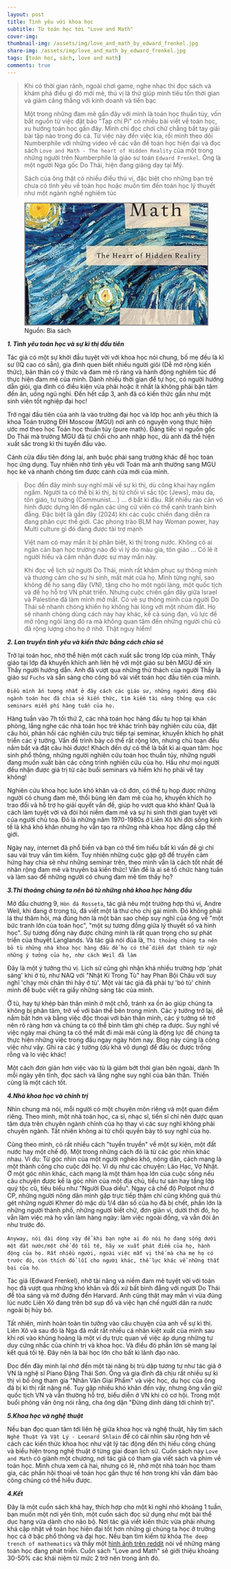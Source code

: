 ```yaml
---
layout: post
title: Tình yêu với khoa học
subtitle: Từ toán học tới "Love and Math"
cover-img: 
thumbnail-img: /assets/img/love_and_math_by_edward_frenkel.jpg
share-img: /assets/img/love_and_math_by_edward_frenkel.jpg
tags: [toán học, sách, love and math]
comments: true
---
```


> Khi có thời gian rảnh, ngoài chơi game, nghe nhạc thì đọc sách và khám phá điều gì đó mới mẻ, thú vị là thứ giúp mình tiêu tốn thời gian và giảm căng thẳng với kinh doanh và tiền bạc 
>
> Một trong những đam mê gần đây với mình là toán học thuần túy, vốn bắt nguồn từ việc đặt báo "Tạp chí Pi" có nhiều bài viết về toán học, xu hướng toán học gần đây. Mình chỉ đọc chơi chứ chẳng bắt tay giải bài tập nào trong đó cả. Từ việc này đến việc kia, rồi mình theo dõi Numberphile với những video về các vấn đề toán học hiện đại và đọc sách `Love and Math - The heart of Hidden Reality` của một trong những người trên Numberphile là giáo sư toán `Edward Frenkel`. Ông là một người Nga gốc Do Thái, hiện đang giảng dạy tại Mỹ. 
> 
> Sách của ông thật có nhiều điều thú vị, đặc biệt cho những bạn trẻ chưa có tình yêu về toán học hoặc muốn tìm đến toán học lý thuyết như một ngành nghề nghiêm túc

<figure>
<img src="/assets/img/love_and_math_by_edward_frenkel.jpg" alt="Tình yêu và toán học Edward Frenkel" style="border: 2px solid  gray;">
<figcaption>Nguồn: Bìa sách
</figcaption>
</figure>

***1\. Tình yêu toán học và sự kì thị đầu tiên***

Tác giả có một sự khởi đầu tuyệt vời với khoa học nói chung, bố mẹ đều là kĩ sư (IQ cao có sẵn), gia đình quen biết nhiều người giỏi (Dễ mở rộng kiến thức), bản thân có ý thức và đam mê rõ ràng và hành động nghiêm túc để thực hiện đam mê của mình. Dành nhiều thời gian để tự học, có người hướng dẫn giỏi, gia đình có điều kiện vừa phải hoặc ít nhất là không phải bận tâm đến ăn, uống ngủ nghỉ. Đến hết cấp 3, anh đã có kiến thức gần như một sinh viên tốt nghiệp đại học!

Trở ngại đầu tiên của anh là vào trường đại học và lớp học anh yêu thích là khoa Toán trường ĐH Moscow (MGU) nơi anh có nguyện vọng thực hiện ước mơ theo học Toán học thuần túy (pure math). Đáng tiếc vì nguồn gốc Do Thái mà trường MGU đã từ chối cho anh nhập học, dù anh đã thể hiện xuất sắc trong kì thi tuyển đầu vào. 

Cánh cửa đầu tiên đóng lại, anh buộc phải sang trường khác để học toán học ứng dụng. Tuy nhiên nhờ tình yêu với Toán mà anh thường sang MGU học ké và nhanh chóng tìm được cánh cửa mới của mình. 

> Đọc đến đây mình suy nghĩ mãi về sự kì thị, dù công khai hay ngấm ngầm. Người ta có thể bị kì thị, bị từ chối vì sắc tộc (Jews), màu da, tôn giáo, tư tưởng (Communist... ) ... ở bất kì đâu. Rất nhiều rào cản vô hình được dựng lên để ngăn các ứng cử viên có thể cạnh tranh bình đẳng. Đặc biệt là gần đây (2024) khi các cuộc chiến đang diễn ra đang phân cực thế giới. Các phong trào BLM hay Woman power, hay Multi culture gì đó đang được tài trợ mạnh
>
> Việt nam có may mắn ít bị phân biệt, kì thị trong nước. Không có ai ngăn cản bạn học trường nào đó vì lý do màu gia, tôn giáo ... Có lẽ ít người hiểu và cảm nhận được sự may mắn này. 
>
> Khi đọc về lịch sử người Do Thái, mình rất khâm phục sự thông minh và thương cảm cho sự hi sinh, mất mát của họ. Mình từng nghĩ, sao không để họ sang đây (VN), tặng cho họ một ngôi làng, một quốc tịch và để họ hỗ trợ VN phát triển. Nhưng cuộc chiến gần đây giữa Israel và Palestine đã làm mình mở mắt. Có vẻ sự thông minh của người Do Thái sẽ nhanh chóng khiến họ không hài lòng với một nhúm đất. Họ sẽ nhanh chóng dùng cách này hay khác, kể cả súng đạn, vũ lực để mở rộng ngôi làng đó ra mà không quan tâm đến những người chủ cũ đã rộng lượng cho họ ở nhờ. Thật nguy hiểm!

***2\. Lan truyền tình yêu và kiến thức bằng cách chia sẻ***

Trở lại toán học, nhờ thể hiện một cách xuất sắc trong lớp của mình, Thầy giáo tại lớp đã khuyến khích anh liên hệ với một giáo sư bên MGU để xin Thầy người hướng dẫn. Anh đã vượt qua những thử thách của người Thầy là giáo sư `Fuchs` và sẵn sàng cho công bố vài viết toán học đầu tiên của mình.

`Điều mình ấn tượng nhất ở đây cách các giáo sư, những người đứng đầu ngành toán học đã chia sẻ kiến thức, tìm kiếm tài năng thông qua các seminars miễn phí hàng tuần của họ.` 

Hàng tuần vào 7h tối thứ 2, các nhà toán học hàng đầu tụ họp tại khán phòng, lắng nghe các nhà toán học trẻ khác trình bày nghiên cứu của, đặt câu hỏi, phản hồi các nghiên cứu trực tiếp tại seminar, khuyến khích họ phát triển các ý tưởng. Vấn đề trình bày có thể rất rộng lớn, nhưng chủ toạn đều nắm bắt và đặt câu hỏi được! Khách đến dự có thể là bất kì ai quan tâm: học sinh phổ thông, những người nghiên cứu toán học thuần túy, những người đang muốn xuất bản các công trình nghiên cứu của họ. Hầu như mọi người đều nhận được giá trị từ các buổi seminars và hiếm khi họ phải về tay không!

Nghiên cứu khoa học luôn khó khăn và cô đơn, có thể tụ họp được những người có chung đam mê, thổi bùng lên đam mê của họ, khuyến khích họ trao đổi và hỗ trợ họ giải quyết vấn đề, giúp họ vượt qua khó khăn! Quả là cách làm tuyệt vời và đòi hỏi niềm đam mê và sự hi sinh thời gian tuyệt vời của người chủ toạ. Đó là những năm 1970-1980s ở Liên Xô khi đời sống kinh tế là khá khó khăn nhưng họ vẫn tạo ra những nhà khoa học đẳng cấp thế giới. 

Ngày nay, internet đã phổ biến và bạn có thể tìm hiểu bất kì vấn đề gì chỉ sau vài truy vấn tìm kiếm. Tuy nhiên những cuộc gặp gỡ để truyền cảm hứng hay chia sẻ như những seminar trên, theo mình vẫn là cách tốt nhất để nhân rộng đam mê và truyền bá kiến thức! Vấn đề là ai sẽ tổ chức hàng tuần và làm sao để những người có chung đam mê tìm thấy họ?

***3\.Thi thoảng chúng ta nên bỏ tù những nhà khoa học hàng đầu***

Mở đầu chương 9, `Hòn đá Rosseta`, tác giả nêu một trường hợp thú vị, Andre Weil, khi đang ở trong tù, đã viết một lá thư cho chị gái mình. Đó không phải lá thư thăm hỏi, mà đúng hơn là một bản sao chép suy nghĩ của ông về  "một bức tranh lớn của toán học", "một sự tương đồng giữa lý thuyết số và hình học". Sự tương đồng này được chứng minh là rất quan trọng cho sự phát triển của thuyết Langlands. Và tác giả nói đùa là, `Thi thoảng chúng ta nên bỏ tù những nhà khoa học hàng đầu để họ có thể diễn đạt thành từ ngữ những ý tưởng của họ, như cách Weil đã làm`

Đây là một ý tưởng thú vị. Lịch sử cũng ghi nhận khá nhiều trường hợp 'phát sáng' khi ở tù, như NAQ với "Nhật Kí Trong Tù" hay Phan Bội Châu với suy nghĩ 'chạy mỏi chân thì hãy ở tù'. Một vài tác giả đã phải tự 'bỏ tù' chính mình để buộc viết ra giấy những sáng tác của mình. 

Ở tù, hay tự khép bản thân mình ở một chỗ, tránh xa ồn ào giúp chúng ta không bị phân tâm, trở về với bản thể bên trong mình. Các ý tưởng trở lại, dễ nắm bắt hơn và bằng việc độc thoại với bản thân mình, các ý tưởng sẽ trở nên rõ ràng hơn và chúng ta có thể bình tâm ghi chép ra được. Suy nghĩ về việc ngày mai chúng ta có thể mất đi mãi mãi cũng là động lực để chúng ta thực hiện những việc trong đầu ngay ngày hôm nay. Blog này cũng là công việc như vậy. Ghi ra các ý tưởng (dù khá vô dụng) để đầu óc được trống rỗng và lo việc khác!

Một cách đơn giản hơn việc vào tù là giảm bớt thời gian bên ngoài, dành 1h mỗi ngày yên tĩnh, đọc sách và lắng nghe suy nghĩ của bản thân. Thiền cũng là một cách tốt.

***4\.Nhà khoa học và chính trị***

Nhìn chung mà nói, mỗi người có một chuyên môn riêng và một quan điểm riêng. Theo mình, một nhà toán học, ca sĩ, nhạc sĩ, tiến sĩ chỉ nên được quan tâm dựa trên chuyên ngành chính của họ thay vì các suy nghĩ không phải chuyên ngành. Tất nhiên không ai từ chối quyền bày tỏ suy nghĩ của họ. 

Cũng theo mình, có rất nhiều cách "tuyền truyền" về một sự kiện, một đất nước hay một chế độ. Một trong những cách đó là từ các góc nhìn khác nhau. Ví dụ: Từ góc nhìn của một người nghèo khó, nông dân, cách mạng là một thành công cho cuộc đời họ. Ví dụ như các chuyện: Lão Hạc, Vợ Nhặt. Ở một góc nhìn khác, cách mạng là một thảm họa lớn của cuộc sống nếu câu chuyện được kể là góc nhìn của một địa chủ, tiểu tư sản hay tầng lớp quý tộc cũ, tiêu biểu như "Người Đua diều". Ngay cả chế độ Polpot như ở CP, những người nông dân mình gặp trực tiếp thậm chí cũng không quá thù gét những người Khmer đỏ mặc dù 1/4 dân số của họ đã bị chết, phần lớn là những người thành phố, những người biết chữ, đơn giản vì, dười thời đó, họ vẫn làm việc mà họ vẫn làm hàng ngày: làm việc ngoài đồng, và vẫn đói ăn như trước đó.  

`Anyway, nói dài dòng vậy để khi bạn nghe ai đó nói họ đang sống dưới một đất nước/một chế độ tồi tệ, hãy xe xuất phát điểm của họ, hành động của họ. Rất nhiều người, ngoài việc mất vị thế mà cha mẹ họ có trước đó, còn thích đổ lỗi cho người khác, thế lực khác về những thất bại của họ`.

Tác giả (Edward Frenkel), nhờ tài năng và niềm đam mê tuyệt vời với toán học đã vượt qua những khó khăn và đối xử bất bình đẳng với người Do Thái để tỏa sáng và mở đường đến Harvard. Anh cũng thật may mắn vì vừa đúng lúc nước Liên Xô đang trên bờ sụp đổ và việc hạn chế người dân ra nước ngoài bị hủy bỏ. 

Tất nhiên, mình hoàn toàn tin tưởng vào câu chuyện của anh về sự kì thị. Liên Xô và sau đó là Nga đã mất rất nhiều cá nhân kiệt xuất của mình sau khi rơi vào khủng hoảng là một ví dụ trực quan về việc áp dụng những tư duy cứng nhắc của chính trị và khoa học. Và điều đó phần lớn sẽ mang lại kết quả tồi tệ. Đây nên là bài học lớn cho bất kì lãnh đạo nào. 

Đọc đến đây mình lại nhớ đến một tài năng bị trù dập tương tự như tác giả ở VN là nghệ sĩ Piano Đặng Thái Sơn. Ông và gia đình đã chịu rất nhiều sự kì thị vì bố ông tham gia "Nhân Văn Giai Phẩm" và việc học, du học của ông đã bị kì thị rất nặng nề. Tuy gặp nhiều khó khăn đến vậy, nhưng ông vẫn giữ quốc tịch VN và vẫn thường hỗ trợ, biểu diễn ở VN khi có cơ hội. Trong một buổi phỏng vấn ông nói rằng, cha ông dặn "Đừng dính dáng tới chính trị".

***5\.Khoa học và nghệ thuật***

Nếu bạn đọc quan tâm tới liên hệ giữa khoa học và nghệ thuật, hãy tìm sách `Nghệ Thuật Và Vật Lý - Leonard Shlain` để có cái nhìn sâu rộng hơn về cách các kiến thức khoa học như vật lý tác động đến thị hiếu công chúng và biểu hiện trong nghệ thuật ở từng giai đoạn lịch sử. Cuốn sách này `Love and Math` có giành một chương, nơi tác giả có tham gia viết sách và phim về toán học. Mình chưa xem cả hai, nhưng có lẽ, nhờ một nhà toán học tham gia, các phần hội thoại về toán học gần thực tế hơn trong khi vẫn đảm bảo công chúng có thể hiểu được.

***4\.Kết***

Đây là một cuốn sách khá hay, thích hợp cho một kì nghỉ nhỏ khoảng 1 tuần, bạn muốn một nơi yên tĩnh, một cuốn sách đọc sử dụng như một bài thể dục hạng vừa dành cho não bộ. Nơi tác giả viết kiến thức vừa phải nhưng khá cập nhật về toán học hiện đại tốt hơn những gì chúng ta học ở trường học cả ở bậc phổ thông và đại học. Nếu bạn tìm kiếm từ khóa `The deep trench of mathematics` và thấy một [hình ảnh trên reddit](https://i.redd.it/f0g3rlp0bet51.png) nói về những mảng toán học đang phát triển. Cuốn sách "Love and Math" sẽ giới thiệu khoảng 30-50% các khái niệm từ mức 2 trở nên trong ảnh đó.
